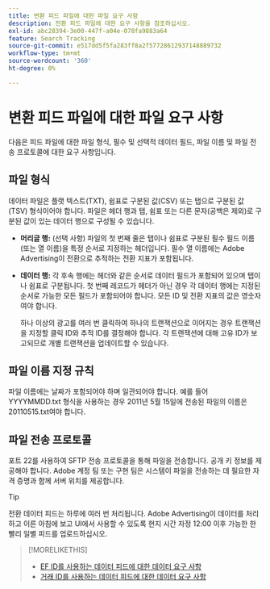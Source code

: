 ```yaml
---
title: 변환 피드 파일에 대한 파일 요구 사항
description: 전환 피드 파일에 대한 요구 사항을 참조하십시오.
exl-id: abc28394-3e00-447f-a04e-078fa9883a64
feature: Search Tracking
source-git-commit: e517dd5f5fa283ff8a2f57728612937148889732
workflow-type: tm+mt
source-wordcount: '360'
ht-degree: 0%

---
```


# 변환 피드 파일에 대한 파일 요구 사항

다음은 피드 파일에 대한 파일 형식, 필수 및 선택적 데이터 필드, 파일 이름 및 파일 전송 프로토콜에 대한 요구 사항입니다.

## 파일 형식

데이터 파일은 플랫 텍스트(TXT), 쉼표로 구분된 값(CSV) 또는 탭으로 구분된 값(TSV) 형식이어야 합니다. 파일은 헤더 행과 탭, 쉼표 또는 다른 문자(공백은 제외)로 구분된 값이 있는 데이터 행으로 구성될 수 있습니다.

* **머리글 행:** (선택 사항) 파일의 첫 번째 줄은 탭이나 쉼표로 구분된 필수 필드 이름(또는 열 이름)을 특정 순서로 지정하는 헤더입니다. 필수 열 이름에는 Adobe Advertising이 전환으로 추적하는 전환 지표가 포함됩니다.

* **데이터 행:** 각 후속 행에는 헤더와 같은 순서로 데이터 필드가 포함되어 있으며 탭이나 쉼표로 구분됩니다. 첫 번째 레코드가 헤더가 아닌 경우 각 데이터 행에는 지정된 순서로 가능한 모든 필드가 포함되어야 합니다. 모든 ID 및 전환 지표의 값은 영숫자여야 합니다.

  하나 이상의 광고를 여러 번 클릭하여 하나의 트랜잭션으로 이어지는 경우 트랜잭션을 지정할 클릭 ID와 추적 ID를 결정해야 합니다. 각 트랜잭션에 대해 고유 ID가 보고되므로 개별 트랜잭션을 업데이트할 수 있습니다.

## 파일 이름 지정 규칙

파일 이름에는 날짜가 포함되어야 하며 일관되어야 합니다. 예를 들어 YYYYMMDD.txt 형식을 사용하는 경우 2011년 5월 15일에 전송된 파일의 이름은 20110515.txt여야 합니다.

## 파일 전송 프로토콜

포트 22를 사용하여 SFTP 전송 프로토콜을 통해 파일을 전송합니다. 공개 키 정보를 제공해야 합니다.  Adobe 계정 팀 또는 구현 팀은 시스템이 파일을 전송하는 데 필요한 자격 증명과 함께 서버 위치를 제공합니다.

>[!TIP]
>
>전환 데이터 피드는 하루에 여러 번 처리됩니다. Adobe Advertising이 데이터를 처리하고 이른 아침에 보고 UI에서 사용할 수 있도록 현지 시간 자정 12:00 이후 가능한 한 빨리 일별 피드를 업로드하십시오.

>[!MORELIKETHIS]
>
>* [EF ID를 사용하는 데이터 피드에 대한 데이터 요구 사항](/help/search-social-commerce/tracking/feed-ef-id-data-requirements.md)
>* [거래 ID를 사용하는 데이터 피드에 대한 데이터 요구 사항](/help/search-social-commerce/tracking/feed-transaction-id-data-requirements.md)
